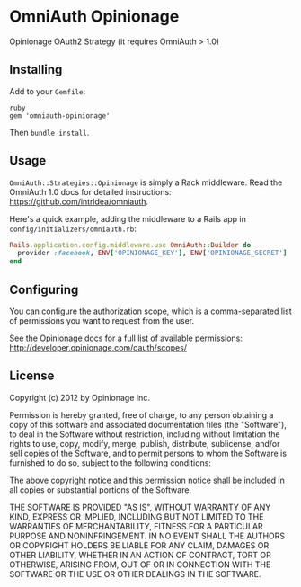 # OmniAuth Opinionage

Opinionage OAuth2 Strategy (it requires OmniAuth > 1.0)

## Installing

Add to your `Gemfile`:

```
ruby
gem 'omniauth-opinionage'
```

Then `bundle install`.

## Usage

`OmniAuth::Strategies::Opinionage` is simply a Rack middleware. Read the OmniAuth 1.0 docs for detailed instructions: https://github.com/intridea/omniauth.

Here's a quick example, adding the middleware to a Rails app in `config/initializers/omniauth.rb`:

```ruby
Rails.application.config.middleware.use OmniAuth::Builder do
  provider :facebook, ENV['OPINIONAGE_KEY'], ENV['OPINIONAGE_SECRET']
end
```

## Configuring

You can configure the authorization scope, which is a comma-separated list of permissions you want to request from the user.

See the Opinionage docs for a full list of available permissions: http://developer.opinionage.com/oauth/scopes/

## License
Copyright (c) 2012 by Opinionage Inc.

Permission is hereby granted, free of charge, to any person obtaining a copy of this software and associated documentation files (the "Software"), to deal in the Software without restriction, including without limitation the rights to use, copy, modify, merge, publish, distribute, sublicense, and/or sell copies of the Software, and to permit persons to whom the Software is furnished to do so, subject to the following conditions:

The above copyright notice and this permission notice shall be included in all copies or substantial portions of the Software.

THE SOFTWARE IS PROVIDED "AS IS", WITHOUT WARRANTY OF ANY KIND, EXPRESS OR IMPLIED, INCLUDING BUT NOT LIMITED TO THE WARRANTIES OF MERCHANTABILITY, FITNESS FOR A PARTICULAR PURPOSE AND NONINFRINGEMENT. IN NO EVENT SHALL THE AUTHORS OR COPYRIGHT HOLDERS BE LIABLE FOR ANY CLAIM, DAMAGES OR OTHER LIABILITY, WHETHER IN AN ACTION OF CONTRACT, TORT OR OTHERWISE, ARISING FROM, OUT OF OR IN CONNECTION WITH THE SOFTWARE OR THE USE OR OTHER DEALINGS IN THE SOFTWARE.
